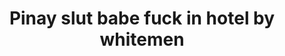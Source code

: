 ---
layout: post
title: Pinay slut babe fuck in hotel by whitemen
duration: '11:39'
view: 232
rate: 2
video: 'http://www.pornper.com/embed/50019405'
category: 
 - amateur
 - beautiful
 - brunette
 - hd
 - pinay-interracial
 - pinay
 - rough
 - wife
tags: 
 - blowjob
 - chinita
 - flawless
 - fucked
 - hotel
 - mokong
 - muse
 - nene
 - ontop
 - pinay-sex
 - sucked
priority: 0.9
changefreq: daily
---